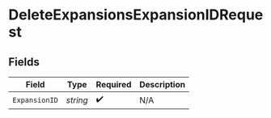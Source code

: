 # DeleteExpansionsExpansionIDRequest


## Fields

| Field              | Type               | Required           | Description        |
| ------------------ | ------------------ | ------------------ | ------------------ |
| `ExpansionID`      | *string*           | :heavy_check_mark: | N/A                |